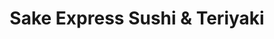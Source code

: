 ---
layout: place
title: "Sake Express Sushi & Teriyaki"
permalink: /washington/richland/sake-express-sushi-teriyaki.html
stateAbbr: WA
stateName: Washington
cityName: Richland
seo:
  name: "Sake Express Sushi & Teriyaki"
  type: Restaurant
  links: https://sakeexpresssushi.com/?utm_source=google
description: "Sake Express Sushi & Teriyaki serves delicious sushi in Richland, Washington. Try fresh Japanese dishes for a great dining experience. "
place_id: ChIJZ5knVmhxmFQRgRVi3X_V0js
photos:
  - name: >-
      places/ChIJZ5knVmhxmFQRgRVi3X_V0js/photos/AeeoHcK5b4BtxMxtWchun6ejRvxMp-DlouzXlz2B5tXcuHxrBZL_cNNnzlFbiVBs8rIWw8CSBwAqJFp2Sfi42nqwbuWp6GUdQq3eSLcjSzaCPFcxbHg62gnES4cLLJj9813XUMGmTQJdYYcJ8N-cvZjYYnfvH-p9l2jdC1cTdjk7Ri4_QtIUJT0-R1E0FpJM1IsnyPt4nNft7UL9HmDMSesKhjbmsITFM0kV2sFttTNgfd6mZ7Zi6YinQ_aDvgr5KpsbLiepvOfzGMsNVOzqsb8hr7CJ-BRtnIotXgMbNv4IKSHAFR80WKU89HdlAYvkwbnq3ZQA6OEjX0IgFBg5UKk2nMDNqJIhx5L8QPAY38rZWM0KHm_-UMMW6InlRksMc4URUsMXhdNvfZ6Hai2JtBT17cwLERSUajvz9Ob7T13Q6298Dw
    widthPx: 3024
    heightPx: 4032
    authorAttributions:
      - displayName: roman p
        uri: https://maps.google.com/maps/contrib/118389960314631517724
        photoUri: >-
          https://lh3.googleusercontent.com/a-/ALV-UjXTdj7kJnpUqn8s_A15oyOzZkZ3dbUj8zpaEmj1DSfMpAFw9q7lFA=s100-p-k-no-mo
    flagContentUri: >-
      https://www.google.com/local/imagery/report/?cb_client=maps_api_places.places_api&image_key=!1e10!2sCIHM0ogKEICAgIDJxLLoUg&hl=en-US
    googleMapsUri: >-
      https://www.google.com/maps/place//data=!3m4!1e2!3m2!1sCIHM0ogKEICAgIDJxLLoUg!2e10!4m2!3m1!1s0x5498716856279967:0x3bd2d57fdd621581
  - name: >-
      places/ChIJZ5knVmhxmFQRgRVi3X_V0js/photos/AeeoHcIOE8u2Cs9p1h7AZA1stGu_JnzAeTEJdETWvyO2K2-Ra68xIcWE6nWukVCau07bTDeuKY8GQmRkQq4rPYs35E6bV804njSNNaxviU4sLvCjrS6b_X_Vyw9W8wDchBiCNt-fZF05269fuFP7U8vZd7XMZUKiBpkwJtrOUGWeq-3exUWe5FI5cnP62MjUrYCFNfwYAmF8Z0540TZaqt_2KY0aEaN0S3Su4US4tjF5YLeeEB4ZnZi4Q_tLutsgkbOMvn0uKhgrlBrvGFvS4ZE05ts-Ml129X71oX1yXqB4HKkCtqxd6NjmCDjKBLKGuXBJ0x1NUbRfbpA1sTKjxK2fDSdrZoO-G3p2BXH_yTGxzthENXjzoIGbBhmXuEPtpacKCjiKpzHBWaiutoF6IE-7whwb5_SlAcQSjYiC2HQPXqnHNg19
    widthPx: 4032
    heightPx: 2268
    authorAttributions:
      - displayName: Jim Newell
        uri: https://maps.google.com/maps/contrib/104238608814995135262
        photoUri: >-
          https://lh3.googleusercontent.com/a-/ALV-UjW-waH8Y59oVkb9hAkJwKJggKhl3e_MPtzsUU9ZF76g5-2r79c=s100-p-k-no-mo
    flagContentUri: >-
      https://www.google.com/local/imagery/report/?cb_client=maps_api_places.places_api&image_key=!1e10!2sCIHM0ogKEICAgIDa0obU-AE&hl=en-US
    googleMapsUri: >-
      https://www.google.com/maps/place//data=!3m4!1e2!3m2!1sCIHM0ogKEICAgIDa0obU-AE!2e10!4m2!3m1!1s0x5498716856279967:0x3bd2d57fdd621581
  - name: >-
      places/ChIJZ5knVmhxmFQRgRVi3X_V0js/photos/AeeoHcJsrTJ26aKre7ZmpyHpHNhiQJkv-AjU6nNFGFudi35RZ_cQa3bp1kgUXg80k5IROTOpEkCxrhLOF_rm6cPK33o_lWipqwPuXre7lTClA6A9XRIsVCV9dbvtTeenSvx8K_MbSSHItRLGwqnsoUjEt2GEu3a-fySxUK6mlbERzXIcz08jzxk_Jlecg_5dCpmNfcfRf9Q3TukGUZWkhby4pwdMP7xYeGXzw98MtbD8hhHJVGRwAk0Aulw-iVHLdIqCe8bB91XZjWaiGGzsJZA0feQJ5vNUYghog0LIygo8mzDuHOd1YoW739yNOeAWYr9AFlmbes_qnqzcvvCwKLo9KYzyYS3R4vHOp70rylEgkUouthEvXI9IGMDtV5sZSzR454T9MTv1pASAxjAF7zXwyNeZ7dmEyP9clkIUe6IrXAmFhg
    widthPx: 4032
    heightPx: 3024
    authorAttributions:
      - displayName: Aaron Howell
        uri: https://maps.google.com/maps/contrib/104187229163256111228
        photoUri: >-
          https://lh3.googleusercontent.com/a-/ALV-UjVHkjFm4wHjA-YMtpMFB1zEjuVcauR8v0COPJ2yHJy_2pxggF1Z=s100-p-k-no-mo
    flagContentUri: >-
      https://www.google.com/local/imagery/report/?cb_client=maps_api_places.places_api&image_key=!1e10!2sCIHM0ogKEICAgIDGzYa6XQ&hl=en-US
    googleMapsUri: >-
      https://www.google.com/maps/place//data=!3m4!1e2!3m2!1sCIHM0ogKEICAgIDGzYa6XQ!2e10!4m2!3m1!1s0x5498716856279967:0x3bd2d57fdd621581
  - name: >-
      places/ChIJZ5knVmhxmFQRgRVi3X_V0js/photos/AeeoHcIYuRPOHZki728gHb9oX6ebRgO2bl0tNzcLHx7knLDvp71b0-BsC29-qqlq7nuXdnqtg7qQD7W5_xfXZoO6ywMvzbuTPuEgkvFF9yRFLFkCtPlXJw6N-RJH0yaL_iE8sQYsU7HHcSO9YrFWcq70bezf265pl54cHaMTXMRgBch9_93d4CSndakiS5L6adIsQBtUJqE0VnYXn_8QEKBton-yOsYpBvp7WBJ0nr-pEVFIVDIeahN3Mvwepdh65gkMtBhpOJpTCM9_ur5W5lKWLLQyIfMvlHZYol2xxdxEIpF77G0FUuxcIAHMpWZYtq_J6qwYhvMv9TniAwhy1UrSqnh5ETPBYyDsEG2no_aK3_K23COcpPIVJPMlXqj3BVwAbDqW5MGIDeECPNJhjuHwChkAS5eEnFTRmYrMpafvpBC_OA
    widthPx: 3024
    heightPx: 4032
    authorAttributions:
      - displayName: Jonathan Chavira
        uri: https://maps.google.com/maps/contrib/113433620857622915603
        photoUri: >-
          https://lh3.googleusercontent.com/a/ACg8ocIob-W0O2PslQZWDFLfaEI4pXtU_TGLVTTNA5WvIOiXf4ZlZA=s100-p-k-no-mo
    flagContentUri: >-
      https://www.google.com/local/imagery/report/?cb_client=maps_api_places.places_api&image_key=!1e10!2sCIHM0ogKEICAgICTvNfmKw&hl=en-US
    googleMapsUri: >-
      https://www.google.com/maps/place//data=!3m4!1e2!3m2!1sCIHM0ogKEICAgICTvNfmKw!2e10!4m2!3m1!1s0x5498716856279967:0x3bd2d57fdd621581
  - name: >-
      places/ChIJZ5knVmhxmFQRgRVi3X_V0js/photos/AeeoHcK1-5m0kazSMr_xhLRWBqH0ii7foZdAgSw062C5UJWiHI9KJ3TWkqxxYa6vzwnWuSRR98XspodAs7P3GBFjqCPlk325Y7ulUK35eN23xJEn-oBCm7ZITzPSuWTn3D8SZLIbZuhsM_EOoYmWOnlIxR6JbmKkAg8har1eoiK5RkuWAF1iCtA0AaHD0pPfq4tX4n-TTKW5_pF-PdMv99PS61yKl87_m2ki4XqAYtn6x20vIID7BYxWizNnvoFolALUQbHL1EQsMXSpmG_cdmt7w2Pt9u5sBguO5epTkaL7DqcDfCSgYH9YTKQ4DnM2ry4hNHsgFMo72vYeAYCmBkXi938uQ71-Ibsv2uG9vvbNU0pTieff7iMC_gVipjloFfJlozp1e0jehzyGYxdud1THVUXXWYuwRYL8AtxlMg3ZvtoFTQ
    widthPx: 3637
    heightPx: 2806
    authorAttributions:
      - displayName: Deborah Hardesty
        uri: https://maps.google.com/maps/contrib/113102470459165782054
        photoUri: >-
          https://lh3.googleusercontent.com/a-/ALV-UjV2faTx5GUnvbX5ypfZdcd0od2z-B87cAavyq0SfFJCBrjTBu4=s100-p-k-no-mo
    flagContentUri: >-
      https://www.google.com/local/imagery/report/?cb_client=maps_api_places.places_api&image_key=!1e10!2sCIHM0ogKEICAgICDgZz4BQ&hl=en-US
    googleMapsUri: >-
      https://www.google.com/maps/place//data=!3m4!1e2!3m2!1sCIHM0ogKEICAgICDgZz4BQ!2e10!4m2!3m1!1s0x5498716856279967:0x3bd2d57fdd621581
  - name: >-
      places/ChIJZ5knVmhxmFQRgRVi3X_V0js/photos/AeeoHcLPBJUH3r-2WC5wc8Kkqb8vjOfomhbUWQUQQCjKxsVh_haNZrPzwZEvw99Ze3k-JFPwpTkn0C_5I8vbGiZ7wtXJEj2g25rG8iLzNkpi-GDTcogrgtTLe3QmVNUr4R_1ZgdL9o56CjkRFJeKQTxk3yoQLDP1qaQIdi2M3r7lkxnn88zBCdUvB1LBi7sVM8Dg0Z-gAKOLruiyL3TD-gCuqS63hGZS83dLe7lzU2su15BCybgZ5WIh9o6LPtLEG5cid_H34b8G8bPx8rasj_kB4eS7XgdgFatT6gwAyWarU89oIDycXqt6Qdbol_P33K0QsOZvfm5vyYWNgalg649hDsYm5h-rn6HrNcK_52WJHDmlonquSviF2TzDyBZtM9jKeG3vP55sfxNAbJH2bRE7OYukpomw6MDkxfshL3SbonAVNzFq
    widthPx: 3024
    heightPx: 4032
    authorAttributions:
      - displayName: M C
        uri: https://maps.google.com/maps/contrib/104708731933040881532
        photoUri: >-
          https://lh3.googleusercontent.com/a-/ALV-UjU0gWqJd4YjNi8GA-hSQlqzcoYDMcpsf-EzbvxpL5PkIDNE4JNi=s100-p-k-no-mo
    flagContentUri: >-
      https://www.google.com/local/imagery/report/?cb_client=maps_api_places.places_api&image_key=!1e10!2sCIHM0ogKEICAgICG4uvkpgE&hl=en-US
    googleMapsUri: >-
      https://www.google.com/maps/place//data=!3m4!1e2!3m2!1sCIHM0ogKEICAgICG4uvkpgE!2e10!4m2!3m1!1s0x5498716856279967:0x3bd2d57fdd621581
  - name: >-
      places/ChIJZ5knVmhxmFQRgRVi3X_V0js/photos/AeeoHcK7qQyEYLS8b2eiKRDhUm7uDt3weunH_mx4Slai8HD-4seVoKGoEMV7JSWA6CFRY4I-JjELWFkTZwwpyLPwvKXjwKrcIyBDGPJJFUHZTcoGdYtaaCyGaof1rKZOAsePY64iCUDX1k4CR0WwuNFK08KMH44fVnobY7aqY1wMIYAtnrxMjhHUAUtNBapW-PfIh5oDd1D3Kdwu31quSaIsAZTIhWcrwW4jG5JWYo6nngINfoUZ8rW8p7sVfUomb60CDKi_GvFAKSSrOaCmJKGMcztIv9SficnvHPbf_63s9_4iaNNLgKIf5rzRuEys6Paf_Evo9Pqa9J5oRpHXVDZPCjrgR5Y8ydVFZJYdLfYJXAdpH8GG1zTx4K8da_3ztW5wL4RJ3H6HgwkMo8X98w8rnhKjFhIz4WwaC73qG6Rv5p15mw
    widthPx: 1080
    heightPx: 1080
    authorAttributions:
      - displayName: Bonita Khang
        uri: https://maps.google.com/maps/contrib/117957949448013228374
        photoUri: >-
          https://lh3.googleusercontent.com/a/ACg8ocKBwsatmB6NWhYruJNZi0ymm1xIFalWNYakNRrdsUkrkVDxOQ=s100-p-k-no-mo
    flagContentUri: >-
      https://www.google.com/local/imagery/report/?cb_client=maps_api_places.places_api&image_key=!1e10!2sCIHM0ogKEICAgIDE0cSLdw&hl=en-US
    googleMapsUri: >-
      https://www.google.com/maps/place//data=!3m4!1e2!3m2!1sCIHM0ogKEICAgIDE0cSLdw!2e10!4m2!3m1!1s0x5498716856279967:0x3bd2d57fdd621581
  - name: >-
      places/ChIJZ5knVmhxmFQRgRVi3X_V0js/photos/AeeoHcIo95up0mT_gcFs4h-2GmSJU5UK6_ybKJ65dodtJfOrHQykFQO5qRaM-8SH8FJ69BqT6xO2tvIEF-URAbnzU9QbOwY86U4mz0FNnRVatLEj6dE8fOQ_De7hUqNaF7Ms1hnFx5WlF_Fvn6DAjHLRSoFXI792SsgTqis7Oeb_Bt1RmI7QAddYWFsrkqHjkMyRcJvxZDGPXE2KwFqK_yGqFcN9tGH_AR0rDRqBUIwW6Q-azutUyzYa17u8Dm_7XyNACDVt9nvgzchHaUks-drR-PBHAuiGNl2XoUkoZF5T9-6endrJ83zI8Lh5Yx_aVrM8LXF8wdrb2v18HTrLonv5gQGfH8BnMQXH-DoHy2UyKzsqA4zl-HRFZHunb7Jyp297hNya3vgqPtbKk67wav_Q9t6eU4JzqrIBzRNRqt3rBAc
    widthPx: 4032
    heightPx: 3024
    authorAttributions:
      - displayName: Jim Newell
        uri: https://maps.google.com/maps/contrib/104238608814995135262
        photoUri: >-
          https://lh3.googleusercontent.com/a-/ALV-UjW-waH8Y59oVkb9hAkJwKJggKhl3e_MPtzsUU9ZF76g5-2r79c=s100-p-k-no-mo
    flagContentUri: >-
      https://www.google.com/local/imagery/report/?cb_client=maps_api_places.places_api&image_key=!1e10!2sCIHM0ogKEICAgIDa0obUaA&hl=en-US
    googleMapsUri: >-
      https://www.google.com/maps/place//data=!3m4!1e2!3m2!1sCIHM0ogKEICAgIDa0obUaA!2e10!4m2!3m1!1s0x5498716856279967:0x3bd2d57fdd621581
  - name: >-
      places/ChIJZ5knVmhxmFQRgRVi3X_V0js/photos/AeeoHcJsnA9emoTW_WmGi8Ffd5KMlkiHYrEflNoEU_TH3HLn9pSHNIXLKWdlf1CIK3-0y73J3-BBnfOdLIeLVD57JeLo1LJ7H4XA-nFyLYWffpd6XlV9bE60U02AwC6cpoINSSasDWZm1nntdiI0-s3Ax_zFsw9RBkqFDkGs0qIRGHoGb9xzv49QkxdJr3laCHGpSpWPwej9MIrW2h5WMC6H6yRPQY6nbjvmDSv3g5-aHq5U23m1ZW3LzDD74IvDqm-vqX2bVIDsoB4YKAaevg0q2Lv0s5WEM0oFivnlfd2MafQT8_ZmliGXHQGZFwjduOY1RrITDM3gOHM9BvObFrdzm0Ro7pCclSZBJs-evySBJpICHSV2JHfkhwS5JYoF3l98qkZfDEJMnVa-jcXXhfCJw0EY1TKCSG8GsoU65iKimVYd8g3V
    widthPx: 4000
    heightPx: 3000
    authorAttributions:
      - displayName: Naila Cortez Leno
        uri: https://maps.google.com/maps/contrib/100053637315414828026
        photoUri: >-
          https://lh3.googleusercontent.com/a/ACg8ocJVkJSONgxVXasHf5PuwfDuLxyNLbUsF5ERUqPnt454Q2kcQQ=s100-p-k-no-mo
    flagContentUri: >-
      https://www.google.com/local/imagery/report/?cb_client=maps_api_places.places_api&image_key=!1e10!2sCIHM0ogKEICAgID4-qGhxwE&hl=en-US
    googleMapsUri: >-
      https://www.google.com/maps/place//data=!3m4!1e2!3m2!1sCIHM0ogKEICAgID4-qGhxwE!2e10!4m2!3m1!1s0x5498716856279967:0x3bd2d57fdd621581
  - name: >-
      places/ChIJZ5knVmhxmFQRgRVi3X_V0js/photos/AeeoHcIbMA1Ly3oEeQeKriNaZa8udJnBYrEiE8HYx35cJhxZBnlAbE6Zvtf4LU4N4mcxEN-p9o-kDHfFpQUop-JF408epAYSbITZkI0bnBer0V7sEyReAcT0cR5KFf8tsRgFR24tm74kaNcUCNabebjnXpEie5VZ24BOxUhGBMlWL1lXhtLbehhuSPgiSkKp1048TeZdcVI9x-UdTcUZxUP_YsfzGxj1Pq-Y4dBp5i-BHtP_cFRG2YHzW7bgT-z0TEI2ijTisBEeYLSv3cYQAVTk227e7YmA4JDsEo9EF7nmOGPeD2OUrzxeA8sd-By0GWCfttOEyKNfgPykiKFqRgbGiSnlRlaMHneHnkCIk8NQTFSGILk45wZQFN5PeFvhBKXCUJjgTlfvM-Z_wqdth2hBTXyMvmp1mMthnlZelyJcK0cWwC8
    widthPx: 2695
    heightPx: 3550
    authorAttributions:
      - displayName: Deborah Hardesty
        uri: https://maps.google.com/maps/contrib/113102470459165782054
        photoUri: >-
          https://lh3.googleusercontent.com/a-/ALV-UjV2faTx5GUnvbX5ypfZdcd0od2z-B87cAavyq0SfFJCBrjTBu4=s100-p-k-no-mo
    flagContentUri: >-
      https://www.google.com/local/imagery/report/?cb_client=maps_api_places.places_api&image_key=!1e10!2sCIHM0ogKEICAgICDgezq5AE&hl=en-US
    googleMapsUri: >-
      https://www.google.com/maps/place//data=!3m4!1e2!3m2!1sCIHM0ogKEICAgICDgezq5AE!2e10!4m2!3m1!1s0x5498716856279967:0x3bd2d57fdd621581
address: 2576 Queensgate Dr, Richland, WA 99352, USA
street: 2576 Queensgate Dr
city: Richland
state: WA
zip: '99352'
country: USA
neighborhood: South Richland
latitude: '46.259084'
longitude: '-119.306974'
accessibility_options:
  wheelchairAccessibleParking: true
  wheelchairAccessibleEntrance: true
  wheelchairAccessibleRestroom: true
  wheelchairAccessibleSeating: true
business_status: OPERATIONAL
name: Sake Express Sushi & Teriyaki
google_maps_links:
  directionsUri: >-
    https://www.google.com/maps/dir//''/data=!4m7!4m6!1m1!4e2!1m2!1m1!1s0x5498716856279967:0x3bd2d57fdd621581!3e0
  placeUri: https://maps.google.com/?cid=4310742538498741633
  writeAReviewUri: >-
    https://www.google.com/maps/place//data=!4m3!3m2!1s0x5498716856279967:0x3bd2d57fdd621581!12e1
  reviewsUri: >-
    https://www.google.com/maps/place//data=!4m4!3m3!1s0x5498716856279967:0x3bd2d57fdd621581!9m1!1b1
  photosUri: >-
    https://www.google.com/maps/place//data=!4m3!3m2!1s0x5498716856279967:0x3bd2d57fdd621581!10e5
primary_type: Sushi Restaurant
opening_hours:
  regular: null
  current: null
secondary_opening_hours:
  regular:
    weekdayDescriptions: null
    type: null
  current:
    weekdayDescriptions: null
    type: null
phone: (509) 579-4223
price_level: null
price_range: $10 &ndash; $20
rating: '4.2'
rating_count: 213
website: https://sakeexpresssushi.com/?utm_source=google
reviews: null
parking_options: null
payment_options: null
allow_dogs: null
curbside_pickup: null
delivery: null
dine_in: null
good_for_children: null
good_for_groups: null
good_for_sports: null
live_music: null
menu_for_children: null
outdoor_seating: null
reservable: null
restroom: null
serves_beer: null
serves_breakfast: null
serves_brunch: null
serves_cocktails: null
serves_coffee: null
serves_dinner: null
serves_dessert: null
serves_lunch: null
serves_vegetarian_food: null
serves_wine: null
takeout: null
summary: null

---